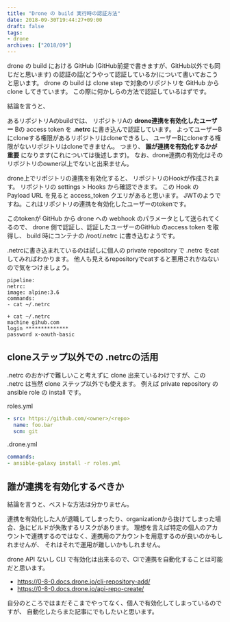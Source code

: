 ```yaml
---
title: "Drone の build 実行時の認証方法"
date: 2018-09-30T19:44:27+09:00
draft: false
tags:
- drone
archives: ["2018/09"]
---
```


drone の build における GitHub (GitHub前提で書きますが、GitHub以外でも同じだと思います) の認証の話(どうやって認証しているか)について書いておこうと思います。
drone の build は clone step で対象のリポジトリを GitHub から clone してきています。
この際に何かしらの方法で認証しているはずです。

結論を言うと、

あるリポジトリAのbuildでは、
リポジトリAの **drone連携を有効化したユーザー** Bの access token を **.netrc** に書き込んで認証しています。
よってユーザーBにcloneする権限があるリポジトリはcloneできるし、
ユーザーBにcloneする権限がないリポジトリはcloneできません。
つまり、 **誰が連携を有効化するかが重要** になります(これについては後述します)。
なお、drone連携の有効化はそのリポジトリのowner以上でないと出来ません。

drone上でリポジトリの連携を有効化すると、
リポジトリのHookが作成されます。
リポジトリの settings > Hooks から確認できます。
この Hook の Payload URL を見ると access_token クエリがあると思います。
JWTのようですね。これはリポジトリの連携を有効化したユーザーのtokenです。

このtokenが GitHub から drone への webhook のパラメータとして送られてくるので、
drone 側で認証し、認証したユーザーのGitHub  のaccess token を取得し、
build 時にコンテナの /root/.netrc に書き込むようです。

.netrcに書き込まれているのは試しに個人の private repository で .netrc をcatしてみればわかります。
他人も見えるrepositoryでcatすると悪用されかねないので気をつけましょう。

```
pipeline:
netrc:
image: alpine:3.6
commands:
- cat ~/.netrc
```

```
+ cat ~/.netrc
machine gihub.com
login **************
password x-oauth-basic
```

## cloneステップ以外での .netrcの活用

.netrc のおかげで難しいこと考えずに clone 出来ているわけですが、この .netrc は当然 clone ステップ以外でも使えます。
例えば private repository の ansible role の install です。

roles.yml
 
```yaml
- src: https://github.com/<owner>/<repo>
  name: foo.bar
  scm: git
```

.drone.yml

```yaml
commands:
- ansible-galaxy install -r roles.yml
```

## 誰が連携を有効化するべきか

結論を言うと、ベストな方法は分かりません。

連携を有効化した人が退職してしまったり、organizationから抜けてしまった場合、急にビルドが失敗するリスクがあります。
理想を言えば特定の個人のアカウントで連携するのではなく、連携用のアカウントを用意するのが良いのかもしれませんが、
それはそれで運用が難しいかもしれません。

drone API ないし CLI で有効化は出来るので、CIで連携を自動化することは可能だと思います。

* https://0-8-0.docs.drone.io/cli-repository-add/
* https://0-8-0.docs.drone.io/api-repo-create/

自分のところではまだそこまでやってなく、個人で有効化してしまっているのですが、
自動化したらまた記事にでもしたいと思います。

